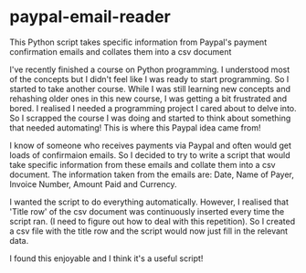 # paypal-email-reader
This Python script takes specific information from Paypal's payment confirmation emails and collates them into a csv document

I've recently finished a course on Python programming. I understood most of the concepts but I didn't feel like I was ready to start programming. So I started to take another course. While I was still learning new concepts and rehashing older ones in this new course, I was getting a bit frustrated and bored. I realised I needed a programming project I cared about to delve into. So I scrapped the course I was doing and started to think about something that needed automating! This is where this Paypal idea came from!


I know of someone who receives payments via Paypal and often would get loads of confirmaion emails. So I decided to try to write a script that would take specific information from these emails and collate them into a csv document. The information taken from the emails are: Date, Name of Payer, Invoice Number, Amount Paid and Currency. 


I wanted the script to do everything automatically. However, I realised that 'Title row' of the csv document was continuously inserted every time the script ran. (I need to figure out how to deal with this repetition). So I created a csv file with the title row and the script would now just fill in the relevant data. 

I found this enjoyable and I think it's a useful script! 

